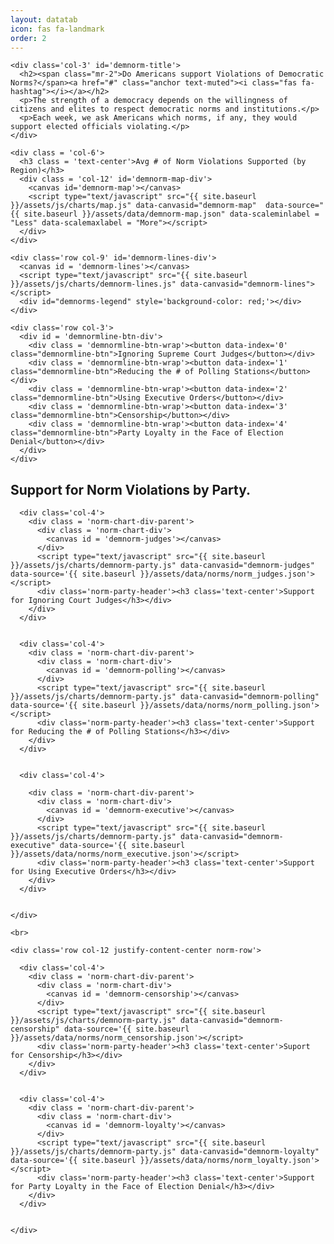 ```yaml
---
layout: datatab
icon: fas fa-landmark
order: 2
---
```


<script src="{{ site.baseurl }}/assets/js/chartjs-adapter-date-fns.bundle.min.js"></script>


<div class = 'row' id='demnorm-row-1'>

    <div class='col-3' id='demnorm-title'>
      <h2><span class="mr-2">Do Americans support Violations of Democratic Norms?</span><a href="#" class="anchor text-muted"><i class="fas fa-hashtag"></i></a></h2>
      <p>The strength of a democracy depends on the willingness of citizens and elites to respect democratic norms and institutions.</p>
      <p>Each week, we ask Americans which norms, if any, they would support elected officials violating.</p>
    </div>

    <div class = 'col-6'>
      <h3 class = 'text-center'>Avg # of Norm Violations Supported (by Region)</h3>
      <div class = 'col-12' id='demnorm-map-div'>
        <canvas id='demnorm-map'></canvas>
        <script type="text/javascript" src="{{ site.baseurl }}/assets/js/charts/map.js" data-canvasid="demnorm-map"  data-source="{{ site.baseurl }}/assets/data/demnorm-map.json" data-scaleminlabel = "Less" data-scalemaxlabel = "More"></script>
      </div>
    </div>

</div>


<div class = 'row' id='demnorm-row-2'>

    <div class='row col-9' id='demnorm-lines-div'>
      <canvas id = 'demnorm-lines'></canvas>
      <script type="text/javascript" src="{{ site.baseurl }}/assets/js/charts/demnorm-lines.js" data-canvasid="demnorm-lines"></script>
      <div id="demnorms-legend" style='background-color: red;'></div>
    </div>

    <div class='row col-3'>
      <div id = 'demnormline-btn-div'>
        <div class = 'demnormline-btn-wrap'><button data-index='0' class="demnormline-btn">Ignoring Supreme Court Judges</button></div>
        <div class = 'demnormline-btn-wrap'><button data-index='1' class="demnormline-btn">Reducing the # of Polling Stations</button></div>
        <div class = 'demnormline-btn-wrap'><button data-index='2' class="demnormline-btn">Using Executive Orders</button></div>
        <div class = 'demnormline-btn-wrap'><button data-index='3' class="demnormline-btn">Censorship</button></div>
        <div class = 'demnormline-btn-wrap'><button data-index='4' class="demnormline-btn">Party Loyalty in the Face of Election Denial</button></div>
      </div>
    </div>

</div>



<div class = 'row chartrow chart' id='demnorm-row-3'>
  
  <div id='SupportPartyHeader'><h2><span class="mr-2">Support for Norm Violations by Party.</span><a href="#" class="anchor text-muted"><i class="fas fa-hashtag"></i></a></h2></div>

  <div class='norm-chart-container'>
    <div class='row col-12 norm-row'>

      <div class='col-4'> 
        <div class = 'norm-chart-div-parent'>
          <div class = 'norm-chart-div'>
            <canvas id = 'demnorm-judges'></canvas>
          </div>
          <script type="text/javascript" src="{{ site.baseurl }}/assets/js/charts/demnorm-party.js" data-canvasid="demnorm-judges" data-source='{{ site.baseurl }}/assets/data/norms/norm_judges.json'></script>
          <div class='norm-party-header'><h3 class='text-center'>Support for Ignoring Court Judges</h3></div>
        </div>
      </div>


      <div class='col-4'> 
        <div class = 'norm-chart-div-parent'>
          <div class = 'norm-chart-div'>
            <canvas id = 'demnorm-polling'></canvas>
          </div>
          <script type="text/javascript" src="{{ site.baseurl }}/assets/js/charts/demnorm-party.js" data-canvasid="demnorm-polling" data-source='{{ site.baseurl }}/assets/data/norms/norm_polling.json'></script>
          <div class='norm-party-header'><h3 class='text-center'>Support for Reducing the # of Polling Stations</h3></div>
        </div>
      </div>


      <div class='col-4'> 

        <div class = 'norm-chart-div-parent'>
          <div class = 'norm-chart-div'>
            <canvas id = 'demnorm-executive'></canvas>
          </div>
          <script type="text/javascript" src="{{ site.baseurl }}/assets/js/charts/demnorm-party.js" data-canvasid="demnorm-executive" data-source='{{ site.baseurl }}/assets/data/norms/norm_executive.json'></script>
          <div class='norm-party-header'><h3 class='text-center'>Support for Using Executive Orders</h3></div>
        </div>
      </div>


    </div>

    <br>

    <div class='row col-12 justify-content-center norm-row'>

      <div class='col-4'> 
        <div class = 'norm-chart-div-parent'>
          <div class = 'norm-chart-div'>
            <canvas id = 'demnorm-censorship'></canvas>
          </div>
          <script type="text/javascript" src="{{ site.baseurl }}/assets/js/charts/demnorm-party.js" data-canvasid="demnorm-censorship" data-source='{{ site.baseurl }}/assets/data/norms/norm_censorship.json'></script>
          <div class='norm-party-header'><h3 class='text-center'>Suport for Censorship</h3></div>
        </div>
      </div>


      <div class='col-4'> 
        <div class = 'norm-chart-div-parent'>
          <div class = 'norm-chart-div'>
            <canvas id = 'demnorm-loyalty'></canvas>
          </div>
          <script type="text/javascript" src="{{ site.baseurl }}/assets/js/charts/demnorm-party.js" data-canvasid="demnorm-loyalty" data-source='{{ site.baseurl }}/assets/data/norms/norm_loyalty.json'></script>
          <div class='norm-party-header'><h3 class='text-center'>Support for Party Loyalty in the Face of Election Denial</h3></div>
        </div>
      </div>


    </div>
  </div>
</div>
